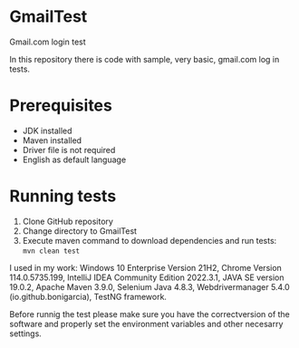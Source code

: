 # GmailTest
Gmail.com login test

In this repository there is code with sample, very basic, gmail.com log in tests.

# Prerequisites
- JDK installed 
- Maven installed
- Driver file is not required
- English as default language

# Running tests
1. Clone GitHub repository
2. Change directory to GmailTest
3. Execute maven command to download dependencies and run tests:  
   `mvn clean test`

I used in my work:
  Windows 10 Enterprise Version 21H2,
  Chrome Version 114.0.5735.199,
  IntelliJ IDEA Community Edition 2022.3.1,
  JAVA SE version 19.0.2,
  Apache Maven 3.9.0,
  Selenium Java 4.8.3,
  Webdrivermanager 5.4.0 (io.github.bonigarcia),
  TestNG framework.

  Before runnig the test please make sure you have the correctversion of the software and properly set the environment variables and other necesarry settings.
